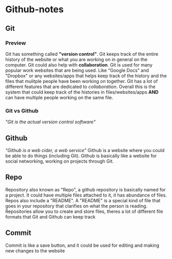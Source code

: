 # Github-notes
## Git
### Preview
Git has something called **"version control"**. Git keeps track of the entire history of the website or what you are working on in general on the computer. Git could also help with **collaboration**. Git is used for many popular work websites that are being used. Like "Google Docs" and "Dropbox" or any websites/apps that helps keep track of the history and the files that mulitple people have been working on together. Git has a lot of different features that are dedicated to *collaboration*. Overall this is the system that could keep track of the histories in files/websites/apps **AND** can have multiple people working on the same file.
### Git vs Github
*"Git is the actual version control software"*
## Github
*"Github is a web cider, a web service"* Github is a website where you could be able to do things (including Git). Github is basically like a website for social networking, working on projects through Git.
## Repo
Repository also known as "Repo", a github repository is basically named for a project. It could have multiple files attached to it, it has abundance of files. Repos also include a "README". A "README" is a special kind of file that goes in your repository that clarifies on what the person is reading. Repositories allow you to create and store files, theres a lot of different file formats that Git and Github can keep track 
## Commit
Commit is like a save button, and it could be used for editing and making new changes to the website
